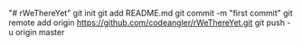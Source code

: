 "# rWeThereYet"  git init git add README.md git commit -m "first commit" git remote add origin https://github.com/codeangler/rWeThereYet.git git push -u origin master
